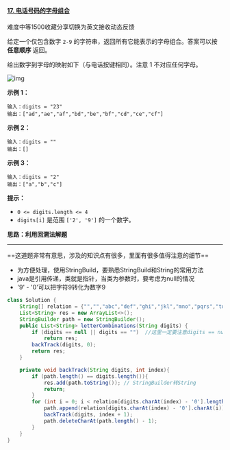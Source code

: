 #### [17. 电话号码的字母组合](https://leetcode-cn.com/problems/letter-combinations-of-a-phone-number/)

难度中等1500收藏分享切换为英文接收动态反馈

给定一个仅包含数字 `2-9` 的字符串，返回所有它能表示的字母组合。答案可以按 **任意顺序** 返回。

给出数字到字母的映射如下（与电话按键相同）。注意 1 不对应任何字母。

![img](https://assets.leetcode-cn.com/aliyun-lc-upload/original_images/17_telephone_keypad.png)

 

**示例 1：**

```
输入：digits = "23"
输出：["ad","ae","af","bd","be","bf","cd","ce","cf"]
```

**示例 2：**

```
输入：digits = ""
输出：[]
```

**示例 3：**

```
输入：digits = "2"
输出：["a","b","c"]
```

 

**提示：**

- `0 <= digits.length <= 4`
- `digits[i]` 是范围 `['2', '9']` 的一个数字。



**思路：利用回溯法解题**

---

==这道题非常有意思，涉及的知识点有很多，里面有很多值得注意的细节==

- 为方便处理，使用StringBuild，要熟悉StringBuild和String的常用方法
- java是引用传递，类就是指针，当类为参数时，要考虑为null的情况
- '9' - '0'可以把字符9转化为数字9

```java
class Solution {
    String[] relation = {"","","abc","def","ghi","jkl","mno","pqrs","tuv","wxyz"};
    List<String> res = new ArrayList<>();
    StringBuilder path = new StringBuilder();
    public List<String> letterCombinations(String digits) {
        if (digits == null || digits == "")  //这里一定要注意digits == null的情况，否则会出错
            return res;
        backTrack(digits, 0);
        return res;
    }

    private void backTrack(String digits, int index){
        if (path.length() == digits.length()){
            res.add(path.toString()); // StringBuilder转String
            return;
        }
        for (int i = 0; i < relation[digits.charAt(index) - '0'].length(); i++){ //字符转数字
            path.append(relation[digits.charAt(index) - '0'].charAt(i));
            backTrack(digits, index + 1);
            path.deleteCharAt(path.length() - 1);
        }
    }
}
```

